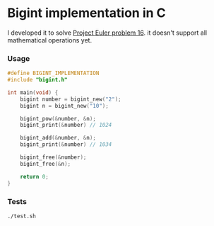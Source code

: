 # Bigint implementation in C

I developed it to solve [Project Euler problem 16](https://projecteuler.net/problem=16). it doesn't support all mathematical operations yet.

### Usage
```c
#define BIGINT_IMPLEMENTATION
#include "bigint.h"

int main(void) {
    bigint number = bigint_new("2");
    bigint n = bigint_new("10");

    bigint_pow(&number, &n);
    bigint_print(&number) // 1024

    bigint_add(&number, &n);
    bigint_print(&number) // 1034

    bigint_free(&number);
    bigint_free(&n);

    return 0;
}
```

### Tests
```shell
./test.sh
```
